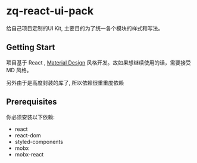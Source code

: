 # zq-react-ui-pack

给自己项目定制的UI Kit, 主要目的为了统一各个模块的样式和写法。

## Getting Start

项目基于 React , [Material Design](https://material.io/design/material-theming/) 风格开发。故如果想继续使用的话，需要接受 MD 风格。

另外由于是高度封装的库了, 所以依赖很重重度依赖

## Prerequisites

你必须安装以下依赖:

- react
- react-dom
- styled-components
- mobx
- mobx-react

<!--stackedit_data:
eyJoaXN0b3J5IjpbLTEzMzY1NzI1ODMsLTE2NjU3NTU1MzBdfQ
==
-->